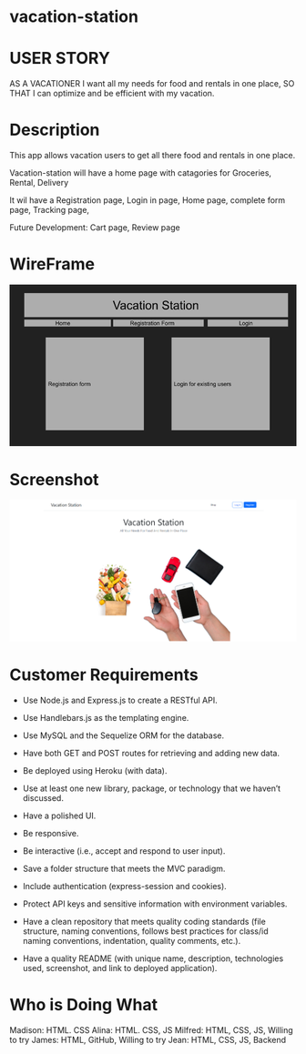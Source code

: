 # vacation-station

# USER STORY
 AS A VACATIONER I want all my needs for food and rentals in one place, SO THAT I can optimize and be efficient with my vacation.
 
 # Description

This app allows vacation users to get all there food and rentals in one place.

Vacation-station will have a home page with catagories for Groceries, Rental, Delivery

It wil have a Registration page, Login in page, Home page, complete form page, Tracking page, 

Future Development: Cart page, Review page

# WireFrame
![wf](/assets/images/vacation-station-wireframe.png)

# Screenshot
![ss](/assets/images/vacation-station%20.png)

# Customer Requirements
* Use Node.js and Express.js to create a RESTful API.

* Use Handlebars.js as the templating engine.

* Use MySQL and the Sequelize ORM for the database.

* Have both GET and POST routes for retrieving and adding new data.

* Be deployed using Heroku (with data).

* Use at least one new library, package, or technology that we haven’t discussed.

* Have a polished UI.

* Be responsive.

* Be interactive (i.e., accept and respond to user input).

* Save a folder structure that meets the MVC paradigm.

* Include authentication (express-session and cookies).

* Protect API keys and sensitive information with environment variables.

* Have a clean repository that meets quality coding standards (file structure, naming conventions, follows best practices for class/id naming conventions, indentation, quality comments, etc.).

* Have a quality README (with unique name, description, technologies used, screenshot, and link to deployed application).

# Who is Doing What
Madison: HTML. CSS
Alina: HTML. CSS, JS
Milfred: HTML, CSS, JS, Willing
to try
James: HTML, GitHub, Willing
to try
Jean: HTML, CSS, JS, Backend